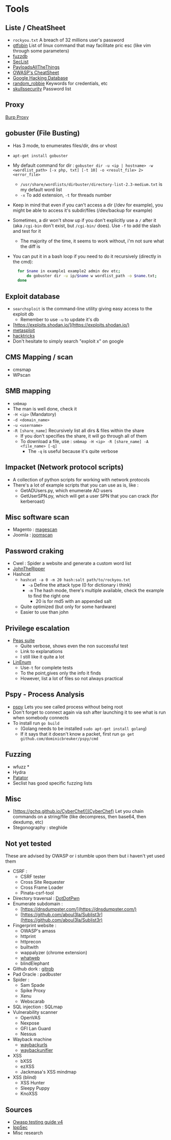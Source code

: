 # Tools

## Liste / CheatSheet

* `rockyou.txt` A breach of 32 millions user's password
* [gtfobin](https://gtfobins.github.io/) List of linux command that may facilitate pric esc \(like vim through some parameters\)
* [fuzzdb](https://github.com/fuzzdb-project/fuzzdb)
* [SecList](https://github.com/danielmiessler/SecLists)
* [PayloadsAllTheThings](https://github.com/swisskyrepo/PayloadsAllTheThings)
* [OWASP's CheatSheet](https://github.com/OWASP/CheatSheetSeries/tree/master/cheatsheets)
* [Google Hacking Database](https://www.exploit-db.com/google-hacking-database)
* [random\_robbie](https://github.com/random-robbie/keywords/blob/master/keywords.txt) Keywords for credentials, etc
* [skullssecurity](https://wiki.skullsecurity.org/Passwords) Password list

## Proxy

[Burp Proxy](https://zcugni.gitbook.io/notes/tools/burp-proxy)

## gobuster \(File Busting\)

* Has 3 mode, to enumerates files/dir, dns or vhost
* `apt-get install gobuster`
* My default command for dir : `gobuster dir -u <ip | hostname> -w <wordlist_path> [-x php, txt] [-t 10] -o <result_file> 2> <error_file>` 
  * `/usr/share/wordlists/dirbuster/directory-list-2.3-medium.txt` is my default word list
  * `-x` To add extension, `-t` for threads number
* Keep in mind that even if you can't access a dir \(/dev for example\), you might be able to access it's subdir/files \(/dev/backup for example\)
* Sometimes, a dir won't show up if you don't explicitly use a `/` after it \(aka `/cgi-bin` don't exist, but `/cgi-bin/` does\). Use  `-f` to add the slash and test for it
  * The majority of the time, it seems to work without, i'm not sure what the diff is
* You can put it in a bash loop if you need to do it recursively \(directly in the cmd\):

  ```bash
    for $name in example1 example2 admin dev etc;
        do gobuster dir -u ip/$name w wordlist_path -o $name.txt;
    done
  ```

## Exploit database

* `searchsploit` is the command-line utility giving easy access to the exploit db
  * Remember to use `-u` to update it's db
* [https://exploits.shodan.io/](https://exploits.shodan.io/)
* [metasploit](https://zcugni.gitbook.io/notes/tools/metasploit-framework)
* [hacktricks](https://book.hacktricks.xyz/)
* Don't hesitate to simply search "exploit x" on google

## CMS Mapping / scan

* cmsmap
* WPscan

## SMB mapping <a id="m_4937061005691869274gmail-smb-mapping"></a>

* `smbmap`
* The man is well done, check it
* `-H <ip>` \(Mandatory\)
* `-d <domain_name>`
* `-u <username>`
* `-R [share_name]` Recursively list all dirs & files within the share
  * If you don't specifies the share, it will go through all of them
  * To download a file, use : `smbmap -H <ip> -R [share_name] -A <file_name> [-q]`
    * The `-q` is useful because it's quite verbose

## Impacket \(Network protocol scripts\)

* A collection of python scripts for working with network protocols
* There's a lot of example scripts that you can use as is, like :
  * GetADUsers.py, which enumerate AD users
  * GetUserSPN.py, which will get a user SPN that you can crack \(for kerberoast\)

## Misc software scan

* Magento : [magescan](https://github.com/steverobbins/magescan)
* Joomla : [joomscan](https://www.securiteinfo.com/attaques/hacking/outils/joomscan.shtml)

## Password craking

* Cwel : Spider a website and generate a custom word list
* [JohnTheRipper](https://zcugni.gitbook.io/notes/tools/johntheripper)
* Hashcat
  * `hashcat -a 0 -m 20 hash:salt path/to/rockyou.txt`
    * `-a` Define the attack type \(0 for dictionary i think\)
    * `-m` The hash mode, there's multiple available, check the example to find the right one
      *  20 is for md5 with an appended salt
  * Quite optimized \(but only for some hardware\)
  * Easier to use than john

## Privilege escalation

* [Peas suite](https://github.com/carlospolop/privilege-escalation-awesome-scripts-suite)
  * Quite verbose, shows even the non successful test
  * Link to explanations
  * I still like it quite a lot
* [LinEnum](https://github.com/rebootuser/LinEnum)
  * Use`-t` for complete tests 
  * To the point,gives only the info it finds
  * However, list a lot of files so not always practical

## Pspy - Process Analysis

* [pspy](https://github.com/DominicBreuker/pspy) Lets you see called process without being root
* Don't forget to connect again via ssh after launching it to see what is run when somebody connects
* To install run  `go build` 
  * \(Golang needs to be installed `sudo apt-get install golang`\)
  * If it says that it doesn't know a packet, first run `go get github.com/dominicbreuker/pspy/cmd`

## Fuzzing

* wfuzz
  * 
* Hydra
* [Patator](https://zcugni.gitbook.io/notes/tools/patator)
* Seclist has good specific fuzzing lists

## Misc

* [https://gchq.github.io/CyberChef/](CyberChef)  Let you chain commands on a string/file \(like decompress, then base64, then dexdump, etc\)
* Stegonography : steghide

## Not yet tested

These are advised by OWASP or i stumble upon them but i haven't yet used them

* CSRF :
  * CSRF tester
  * Cross Site Requester
  * Cross Frame Loader
  * Pinata-csrf-tool
* Directory traversal : [DotDotPwn](https://github.com/wireghoul/dotdotpwn/blob/master/dotdotpwn.pl)
* Enumerate subdomain :
  * [https://dnsdumpster.com/](https://dnsdumpster.com/)
  * [https://github.com/aboul3la/Sublist3r](https://github.com/aboul3la/Sublist3r)
* Fingerprint website :
  * OWASP's amass
  * httprint
  * httprecon
  * builtwith
  * wappalyzer \(chrome extension\)
  * [whatweb](https://github.com/urbanadventurer/WhatWeb)
  * blindElephant
* Github dork : [gitrob](https://github.com/michenriksen/gitrob)
* Pad Oracle : padbuster
* Spider : 
  * Sam Spade
  * Spike Proxy
  * Xenu
  * Webscarab
* SQL injection : SQLmap
* Vulnerability scanner
  * OpenVAS
  * Nexpose
  * GFI Lan Guard
  * Nessus
* Wayback machine
  * [waybackurls](https://github.com/tomnomnom/waybackurls)
  * [waybackunifier](https://github.com/mhmdiaa/waybackunifier)
* XSS
  * bXSS
  * ezXSS
  * Jackmasa's XSS mindmap
* XSS \(blind\)
  * XSS Hunter
  * Sleepy Puppy
  * KnoXSS

## Sources

* [Owasp testing guide v4](https://owasp.org/www-project-web-security-testing-guide/assets/archive/OWASP_Testing_Guide_v4.pdf)
* [IppSec](https://www.youtube.com/channel/UCa6eh7gCkpPo5XXUDfygQQA)
* Misc research

